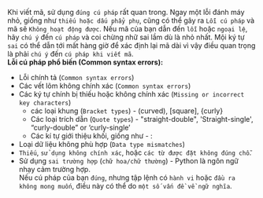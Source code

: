 Khi viết mã, sử dụng `đúng cú pháp` rất quan trong. Ngay một lỗi đánh máy nhỏ, giống như `thiếu hoặc dấu phẩy phụ`, cũng có thể gây ra ` Lỗi cú pháp ` và mã sẽ ` Không hoạt động được `. Nếu mã của bạn dẫn đến `lỗi` hoặc `ngoại lệ`, hãy `chú ý` đến ` cú pháp ` và coi chừng nhữ sai lầm dù là nhỏ nhất. Mội ký tự `sai` có thể dẫn tới mất hàng giờ để xác định lại mã dài vì vậy điều quan trọng là phải `chú ý` đến `cú pháp khi viết mã`. <br>
**Lỗi cú pháp phổ biến (Common syntax errors):**
* Lỗi chính tả (`Common syntax errors`) 
* Các vết lõm không chính xác (`Common syntax errors`)  
* Các ký tự chính bị thiếu hoặc không chính xác (`Missing or incorrect key characters`)  
    * các loại khung (`Bracket types`) - (curved), [square], {curly}  
    * Các loại trích dẫn (`Quote types`) - "straight-double", 'Straight-single', “curly-double” or ‘curly-single’  
    * Các kí tự giới thiệu khối, giống như - :  
* Loại dữ liệu không phù hợp (`Data type mismatches`)
*  ` Thiếu `, ` sử dụng không chính xác `, hoặc ` các từ được đặt không đúng chỗ `.
*  Sử dụng `sai trường hợp` (`chữ hoa/chữ thường`) - Python là ngôn ngữ nhạy cảm trường hợp.<br>
Nếu cú pháp của bạn `đúng`, nhưng tập lệnh có `hành vi` hoặc `đầu ra không mong muốn`, điều này có thể do `một số vấn đề về ngữ nghĩa`. 
